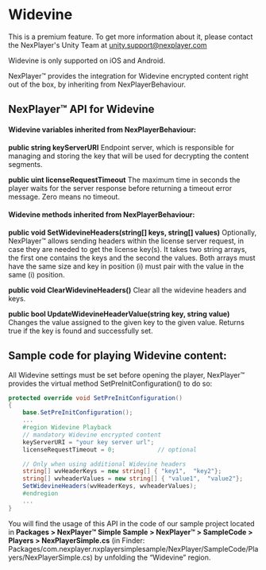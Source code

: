 # Widevine

This is a premium feature. To get more information about it, please contact the NexPlayer's Unity Team at unity.support@nexplayer.com

Widevine is only supported on iOS and Android.

NexPlayer™ provides the integration for Widevine encrypted content right out of the box, by inheriting from NexPlayerBehaviour.

## NexPlayer™ API for Widevine

#### Widevine variables inherited from NexPlayerBehaviour:

**public string keyServerURI**
Endpoint server, which is responsible for managing and storing the key that will be used for decrypting the content segments.

**public uint licenseRequestTimeout**
The maximum time in seconds the player waits for the server response before returning a timeout error message. Zero means no timeout.

#### Widevine methods inherited from NexPlayerBehaviour:

**public void SetWidevineHeaders(string[] keys, string[] values)**
Optionally, NexPlayer™ allows sending headers within the license server request, in case they are needed to get the license key(s). It takes two string arrays, the first one contains the keys and the second the values. Both arrays must have the same size and key in position (i) must pair with the value in the same (i) position.

**public void ClearWidevineHeaders()**
Clear all the widevine headers and keys.

**public bool UpdateWidevineHeaderValue(string key, string value)**
Changes the value assigned to the given key to the given value. Returns true if the key is found and successfully set.


## Sample code for playing Widevine content:

All Widevine settings must be set before opening the player, NexPlayer™ provides the virtual method SetPreInitConfiguration() to do so:


```csharp
protected override void SetPreInitConfiguration()
{
    base.SetPreInitConfiguration();
    ... 
    #region Widevine Playback
    // mandatory Widevine encrypted content
    keyServerURI = "your key server url";
    licenseRequestTimeout = 0;            // optional

    // Only when using additional Widevine headers
    string[] wvHeaderKeys = new string[] { "key1",  "key2"};
    string[] wvheaderValues = new string[] { "value1",  "value2"};
    SetWidevineHeaders(wvHeaderKeys, wvheaderValues);
    #endregion
    ...
}
```
You will find the usage of this API in the code of our sample project located in **Packages > NexPlayer™ Simple Sample > NexPlayer™ > SampleCode > Players > NexPlayerSimple.cs** (in Finder: Packages/com.nexplayer.nxplayersimplesample/NexPlayer/SampleCode/Players/NexPlayerSimple.cs) by unfolding the “Widevine” region.
